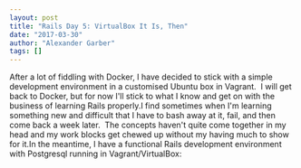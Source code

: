 ```yaml
---
layout: post
title: "Rails Day 5: VirtualBox It Is, Then"
date: "2017-03-30"
author: "Alexander Garber"
tags: []
---
```


After a lot of fiddling with Docker, I have decided to stick with a simple development environment in a customised Ubuntu box in Vagrant.  I will get back to Docker, but for now I'll stick to what I know and get on with the business of learning Rails properly.I find sometimes when I'm learning something new and difficult that I have to bash away at it, fail, and then come back a week later.  The concepts haven't quite come together in my head and my work blocks get chewed up without my having much to show for it.In the meantime, I have a functional Rails development environment with Postgresql running in Vagrant/VirtualBox: